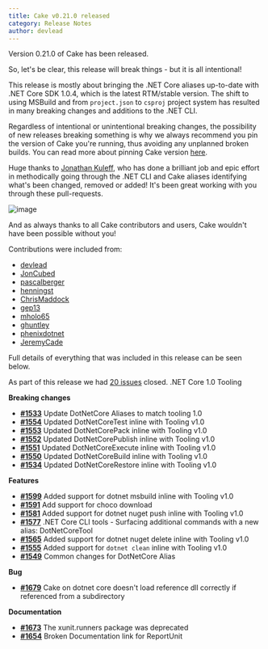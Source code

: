 ```yaml
---
title: Cake v0.21.0 released
category: Release Notes
author: devlead
---
```


Version 0.21.0 of Cake has been released.

So, let's be clear, this release will break things - but it is all intentional!

This release is mostly about bringing the .NET Core aliases up-to-date with .NET Core SDK 1.0.4, which is the latest RTM/stable version.
The shift to using MSBuild and from `project.json` to `csproj` project system has resulted in many breaking changes and additions to the .NET CLI.

Regardless of intentional or unintentional breaking changes, the possibility of new releases breaking something is why we always recommend you pin the version of Cake you're running, thus avoiding any unplanned broken builds. You can read more about pinning Cake version [here](https://cakebuild.net/docs/tutorials/pinning-cake-version).

Huge thanks to [Jonathan Kuleff](https://github.com/JonCubed), who has done a brilliant job and epic effort in methodically going through the .NET CLI and Cake aliases identifying what's been changed, removed or added! It's been great working with you through these pull-requests.

![image](https://user-images.githubusercontent.com/1647294/28214695-9a6aea90-68ab-11e7-810a-6324ccef154e.png)

And as always thanks to all Cake contributors and users, Cake wouldn't have been possible without you!

Contributions were included from:

- [devlead](https://github.com/devlead)
- [JonCubed](https://github.com/JonCubed)
- [pascalberger](https://github.com/pascalberger)
- [henningst](https://github.com/henningst)
- [ChrisMaddock](https://github.com/ChrisMaddock)
- [gep13](https://github.com/gep13)
- [mholo65](https://github.com/mholo65)
- [ghuntley](https://github.com/ghuntley)
- [phenixdotnet](https://github.com/phenixdotnet)
- [JeremyCade](https://github.com/JeremyCade)

Full details of everything that was included in this release can be seen below.

<!--excerpt-->

As part of this release we had [20 issues](https://github.com/cake-build/cake/issues?milestone=36&state=closed) closed.
.NET Core 1.0 Tooling

__Breaking changes__

- [__#1533__](https://github.com/cake-build/cake/issues/1533) Update DotNetCore Aliases to match tooling 1.0
- [__#1554__](https://github.com/cake-build/cake/pull/1554) Updated DotNetCoreTest inline with Tooling v1.0
- [__#1553__](https://github.com/cake-build/cake/pull/1553) Updated DotNetCorePack inline with Tooling v1.0
- [__#1552__](https://github.com/cake-build/cake/pull/1552) Updated DotNetCorePublish inline with Tooling v1.0
- [__#1551__](https://github.com/cake-build/cake/pull/1551) Updated DotNetCoreExecute inline with Tooling v1.0
- [__#1550__](https://github.com/cake-build/cake/pull/1550) Updated DotNetCoreBuild inline with Tooling v1.0
- [__#1534__](https://github.com/cake-build/cake/pull/1534) Updated DotNetCoreRestore inline with Tooling v1.0

__Features__

- [__#1599__](https://github.com/cake-build/cake/pull/1599) Added support for dotnet msbuild inline with Tooling v1.0
- [__#1591__](https://github.com/cake-build/cake/issues/1591) Add support for choco download
- [__#1581__](https://github.com/cake-build/cake/pull/1581) Added support for dotnet nuget push inline with Tooling v1.0
- [__#1577__](https://github.com/cake-build/cake/issues/1577) .NET Core CLI tools - Surfacing additional commands with a new alias: DotNetCoreTool
- [__#1565__](https://github.com/cake-build/cake/pull/1565) Added support for dotnet nuget delete inline with Tooling v1.0
- [__#1555__](https://github.com/cake-build/cake/pull/1555) Added support for `dotnet clean` inline with Tooling v1.0
- [__#1549__](https://github.com/cake-build/cake/pull/1549) Common changes for DotNetCore Alias

__Bug__

- [__#1679__](https://github.com/cake-build/cake/issues/1679) Cake on dotnet core doesn't load reference dll correctly if referenced from a subdirectory

__Documentation__

- [__#1673__](https://github.com/cake-build/cake/pull/1673) The xunit.runners package was deprecated
- [__#1654__](https://github.com/cake-build/cake/issues/1654) Broken Documentation link for ReportUnit
